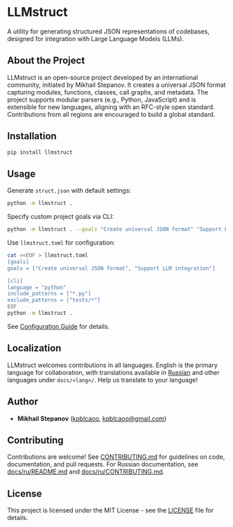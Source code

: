 # LLMstruct

A utility for generating structured JSON representations of codebases, designed for integration with Large Language Models (LLMs).

## About the Project

LLMstruct is an open-source project developed by an international community, initiated by Mikhail Stepanov. It creates a universal JSON format capturing modules, functions, classes, call graphs, and metadata. The project supports modular parsers (e.g., Python, JavaScript) and is extensible for new languages, aligning with an RFC-style open standard. Contributions from all regions are encouraged to build a global standard.

## Installation

```bash
pip install llmstruct
```

## Usage

Generate `struct.json` with default settings:
```bash
python -m llmstruct .
```

Specify custom project goals via CLI:
```bash
python -m llmstruct . --goals "Create universal JSON format" "Support LLM integration"
```

Use `llmstruct.toml` for configuration:
```bash
cat <<EOF > llmstruct.toml
[goals]
goals = ["Create universal JSON format", "Support LLM integration"]

[cli]
language = "python"
include_patterns = ["*.py"]
exclude_patterns = ["tests/*"]
EOF
python -m llmstruct .
```

See [Configuration Guide](docs/llmstruct_config.md) for details.

## Localization

LLMstruct welcomes contributions in all languages. English is the primary language for collaboration, with translations available in [Russian](docs/ru/README.md) and other languages under `docs/<lang>/`. Help us translate to your language!

## Author

- **Mikhail Stepanov** ([kpblcaoo](https://github.com/kpblcaoo), kpblcaoo@gmail.com)

## Contributing

Contributions are welcome! See [CONTRIBUTING.md](CONTRIBUTING.md) for guidelines on code, documentation, and pull requests. For Russian documentation, see [docs/ru/README.md](docs/ru/README.md) and [docs/ru/CONTRIBUTING.md](docs/ru/CONTRIBUTING.md).

## License

This project is licensed under the MIT License - see the [LICENSE](LICENSE) file for details.